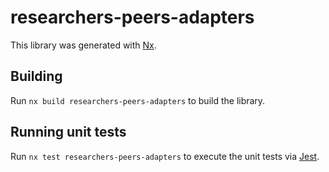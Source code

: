 # researchers-peers-adapters

This library was generated with [Nx](https://nx.dev).

## Building

Run `nx build researchers-peers-adapters` to build the library.

## Running unit tests

Run `nx test researchers-peers-adapters` to execute the unit tests via [Jest](https://jestjs.io).

